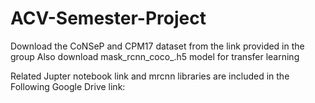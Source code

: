 # ACV-Semester-Project

Download the CoNSeP and CPM17 dataset from the link provided in the group
Also download mask_rcnn_coco_.h5 model for transfer learning

Related Jupter notebook link and mrcnn libraries are included in the Following Google Drive link:
